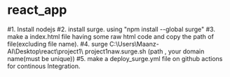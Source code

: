 # react_app


#1. Install nodejs
#2. install surge. using "npm install --global surge"
#3. make a index.html file having some raw html code and copy the path of file(excluding file name).
#4. surge C:\Users\Maanz-AI\Desktop\react\project1\ project1naw.surge.sh       (path , your domain name(must be unique)) 
#5. make a deploy_surge.yml file on github actions for continous Integration.
